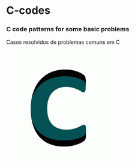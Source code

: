 # C-codes
### C code patterns for some basic problems
Casos resolvidos de problemas comuns em C

![letra C gif animado](https://github.com/felipecarvalhogit/C-codes/blob/master/gif-c.gif)
